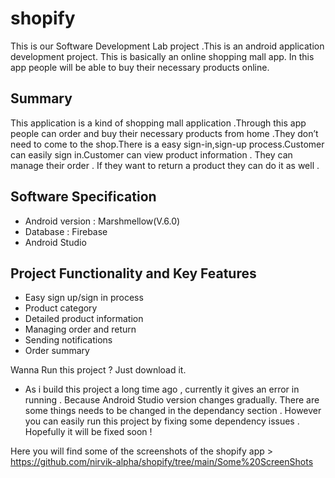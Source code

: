 # shopify

This is our Software Development Lab project .This is an android application development project. This is basically an online shopping mall app. In this app people will be able to buy their necessary products online.

## Summary 
This application is a kind of shopping mall application .Through this app people can order and buy their necessary products from home .They don’t need to come to the shop.There is a easy sign-in,sign-up process.Customer can easily sign in.Customer can view product information . They can manage their order . If they want to return a product they can do it as well .

## Software Specification 

* Android version : Marshmellow(V.6.0)
* Database : Firebase
* Android Studio

## Project Functionality and Key Features 

* Easy sign up/sign in process
* Product category 
* Detailed product information 
* Managing order and return 
* Sending notifications 
* Order summary

Wanna Run this project ? Just download it.  

* As i build this project a long time ago , currently it gives an error in running . Because Android Studio version changes gradually. There are some things needs to be changed in the dependancy section . However you can easily run this project by fixing some dependency issues . Hopefully it will be fixed soon !   


Here you will find some of the screenshots of the shopify app > https://github.com/nirvik-alpha/shopify/tree/main/Some%20ScreenShots
